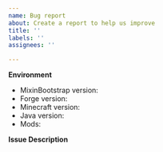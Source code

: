 ```yaml
---
name: Bug report
about: Create a report to help us improve
title: ''
labels: ''
assignees: ''

---
```


**Environment**
- MixinBootstrap version:
- Forge version:
- Minecraft version:
- Java version:
- Mods:

**Issue Description**
<!-- A clear and concise description of what the bug is. -->

<!-- Please attach your debug.log and/or latest.log files. -->
